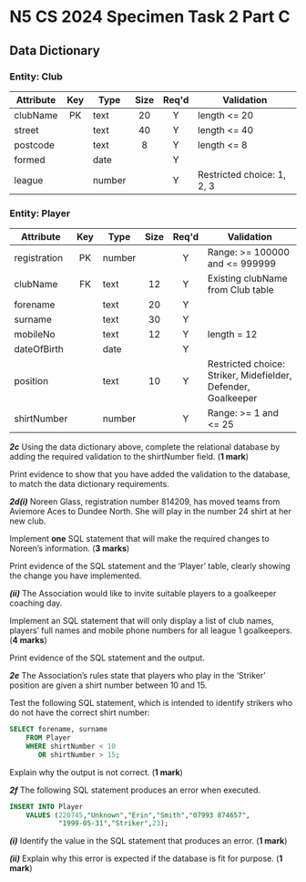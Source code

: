 # N5 CS 2024 Specimen Task 2 Part C

[Originally 2021 ==> 2021S ==> 2024S]: #

[Database needs looking at as Player fields in a different order]: #

## Data Dictionary

### Entity: Club

| Attribute | Key   | Type   | Size  | Req'd | Validation |
| --------- | :---: | ----   | :---: | :---: | ---------- |
| clubName  | PK    | text   | 20    | Y     | length <= 20 |
| street    |       | text   | 40    | Y     | length <= 40 |
| postcode  |       | text   | 8     | Y     | length <= 8 |
| formed    |       | date   |       | Y     | |
| league    |       | number |       | Y     | Restricted choice: 1, 2, 3 |


### Entity: Player

| Attribute    | Key   | Type   | Size  | Req'd | Validation |
| ---------    | :---: | ----   | :---: | :---: | ---------- |
| registration | PK    | number |       | Y     | Range: >= 100000 and <= 999999 |
| clubName     | FK    | text   | 12    | Y     | Existing clubName from Club table |
| forename     |       | text   | 20    | Y     | |
| surname      |       | text   | 30    | Y     | |
| mobileNo     |       | text   | 12    | Y     | length = 12 |
| dateOfBirth  |       | date   |       | Y     | |
| position     |       | text   | 10    | Y     | Restricted choice: Striker, Midefielder, Defender, Goalkeeper |
| shirtNumber  |       | number |       | Y     | Range: >= 1 and <= 25 |


___2c___ Using the data dictionary above, complete the relational database by adding the required validation to the shirtNumber field.  (__1 mark__)

Print evidence to show that you have added the validation to the database, to match the data dictionary requirements.


___2d(i)___ Noreen Glass, registration number 814209, has moved teams from Aviemore Aces to Dundee North. She will play in the number 24 shirt at her new club.

Implement __one__ SQL statement that will make the required changes to Noreen’s information.  (__3 marks__)

Print evidence of the SQL statement and the ‘Player’ table, clearly showing the change you have implemented.


___(ii)___ The Association would like to invite suitable players to a goalkeeper coaching day.

Implement an SQL statement that will only display a list of club names, players’ full names and mobile phone numbers for all league 1 goalkeepers.  (__4 marks__)

Print evidence of the SQL statement and the output.


___2e___ The Association’s rules state that players who play in the ‘Striker’ position are given a shirt number between 10 and 15.

Test the following SQL statement, which is intended to identify strikers who do not have the correct shirt number:

```sql
SELECT forename, surname
    FROM Player
    WHERE shirtNumber < 10
       OR shirtNumber > 15;
```

Explain why the output is not correct.  (__1 mark__)


___2f___ The following SQL statement produces an error when executed.

```sql
INSERT INTO Player
    VALUES (220745,"Unknown","Erin","Smith","07993 874657",
	        "1999-05-31","Striker",23);
```


___(i)___ Identify the value in the SQL statement that produces an error.  (__1 mark__)


___(ii)___ Explain why this error is expected if the database is fit for purpose.  (__1 mark__)

